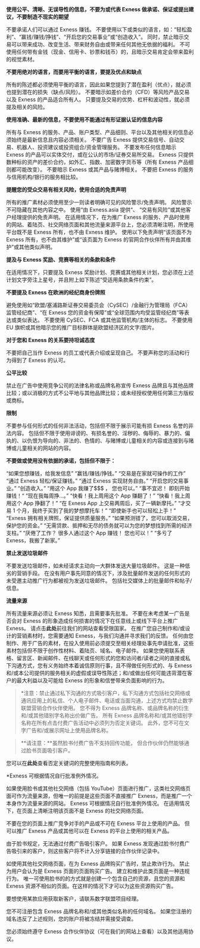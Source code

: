 **使用公平、清晰、无误导性的信息，不要为或代表 Exness 做承诺、保证或提出建议，不要制造不现实的期望**
 
不要承诺人们可以通过 Exness 赚钱。 不要使用以下或类似的语言，如：“轻松盈利”、“赢钱/赚钱/挣钱”、“开启您的交易事业”或“创造收入”。 同时，禁止暗示交易可以带来成功、改变生活、带来财务自由或带来任何其他无依据的福利。
不可使用任何带有金钱（现金、信用卡、钞票和钱币）的，且暗示交易肯定会带来盈利的视觉素材。

**不要用绝对的语言，而要用平衡的语言，要提及优点和缺点**
 
所有的陈述都必须使用平衡的语言，因此如果您提到了潜在盈利（优点），就必须也提到潜在的损失（缺点/风险）。 不要暗示如差价合约（CFD）等风险产品交易以及 Exness 的产品适合所有人。
只要提及交易的优势、杠杆和波动性，就必须提及相关的风险。

**使用准确、最新的信息，不要使用不能通过有形证据认证的信息内容**
 
所有与 Exness 的服务、产品、账户类型、产品细则、平台以及其他相关的信息必须始终是最新信息且内容必须相关。 不要广告 Exness 提供交易信号、自动交易、机器人、投资建议或投资组合/资金管理服务。
不要发布任何信息暗示 Exness 的产品可以实体交付，或在公认的市场/证券交易所交易。 Exness 只提供数种标的资产的差价合约，如外汇、指数、加密数字货币等（所有 Exness 产品细则都可能改变）。
不要暗示 Exness 或其产品与赌博相关。 不要把 Exness 的服务与信用机构/银行的服务相比较。

**提醒您的受众交易有相关风险，使用合适的免责声明**
 
所有的推广素材必须使用至少一则读者明确可见的风险警示/免责声明。 风险警示不可隐藏在其他内容之中。 使用“由 Exness.asia 提供“、 “交易有风险”或其他客户经理提供的免责声明。
在适用情况下，在为推广 Exness 的服务、产品时使用的网站、着陆页、社交网络页面和其他流量来源平台上，您必须清晰注明，所使用平台既不是 Exness 所有，也不由 Exness 维护。 使用以下免责声明“该页面不为 Exness 所有，也不由其维护”或“该页面为 Exness 的官网合作伙伴所有并由其维护”或其他类似声明。

**提及与 Exness 奖励、竞赛等相关的条款和条件**
 
在适用情况下，只要提及 Exness 奖励计划、竞赛或其他相关计划，您必须在上述计划文字旁注上星号，并且附上如下陈述“受适用条款条件约束”。

**不要提及 Exness 在欧洲的经纪商身份牌照**
 
避免使用如“欧盟/塞浦路斯证券交易委员会（CySEC）/金融行为管理局（FCA）监管经纪商”、“在 Exness 您的资金有保障”或“全球范围内均受监管经纪商”等表达或类似表达。 不要使用 CySEC、FCA 或其他监管机构/主体的标志。 不要使用 EU 旗帜或其他暗示您的推广目标群体是欧盟经济区的文字/图片。

**对于您和 Exness 的关系要持坦诚态度**

不要把自己当作 Exness 的员工或代表介绍或呈现自己。 不要声称您的活动和行为得到了 Exness 的认可。

**公平比较**

禁止在广告中使用竞争公司的法律名称或品牌名称宣传 Exness 品牌且与其他品牌比较；或以消极的方式不公平地与其他品牌比较；或未经授权使用任何第三方版权或商标。

**限制**

不要参与任何形式的任何非法活动，包括但不限于展示可能有损 Exness 名誉的非法内容。 包括但不限于使用诽谤的、有损名誉的、淫秽的、侮辱的、暴力的、偏执的、以仇恨为导向的、非法的、色情的、与赌博或儿童相关的内容或连接到与赌博或儿童相关的网站的内容。

**不要做或使用没有依据的承诺，包括但不限于：**

“如果您想赚钱，给我发信息”
“赢钱/赚钱/挣钱。”
“交易是在家就可操作的工作”
“通过 Exness 轻松/保证赚钱。”
“通过 Exness 实现财务自由。”
“开启您的交易事业。”
“创造收入。”
“用这个 App 我赚了$$$ ， 您也可以。”
“事不宜迟！ 即刻开始赚钱！“
“现在我每周挣…。”
“快看！我上周用这个 App 赚翻了！”
“快看！我上周用这个 App 挣翻了！”
“在 Exness App 上交易两周后，买了一辆新摩托。”
“才交易 1 个月，我终于买到了我的梦想摩托车！”
“即使新手也可以轻松上手！”
“Exness 拥有相关牌照，保证提供质量服务。”
“如果预测错了，您可以取消交易，保护您的资金。”
“无需贷款、抵押和无尽的债务就可以为您的梦想找到所需的经济支柱。”
“厌倦了工作？ 很多人通过这个 App 赚钱！ 您也可以！”
“多亏了 Exness，我搬了新家。”

**禁止发送垃圾邮件**

不要发送垃圾邮件，如未经请求主动向一大群体发送大量垃圾邮件。 这是一种低劣的营销手段。 在没有用户事先同意的情况下，涉及批量邮件发送的任何形式的未受邀主动推广行为都被视为发送垃圾邮件。 包括社交媒体上的批量邮件和帖子/信息。

**流量来源**

所有流量来源必须让 Exness 知悉，且需要事先批准。 不要在未考虑某一广告是否会对 Exness 的形象造成任何损害的情况下在任意线上或线下平台上推广 Exness。
请点击**此处**前往我们的网站查看受限国家。
在推广您自己制作和/或设计的营销素材时，您需要通知 Exness，与我们沟通并寻求我们的反馈。 任何由您制作、用于广告的素材，在投入使用前必须提交至相关经理处事先申请批准，这些素材包括但不限于创作性材料、着陆页、域名、电子邮件。
如果您使用联系表格、留言区、新闻邮件、在线聊天或任何形式的您和访问者/读者之间的直接或私下沟通方式，您有义务始终本着诚信原则行事，且不得做任何形式的、与 Exness 和/或本公司提供的服务相关的虚假或误导性陈述；和/或做出任何可能违背潜在客户的最大利益以及可能给 Exness 的形象和信誉带来负面影响的行为。
> *注意：禁止通过私下沟通的方式吸引客户，私下沟通方式包括社交网络或通讯应用上的私信、个人电子邮件、电话或当面沟通，上述方式均禁止数字联盟营销合作伙伴使用。
您不得为 Exness 品牌名称、或品牌名称的衍生和/或其他错别字名称出价做广告。 所有 Exness 品牌名称和/或其他错别字名称在所有点击付费广告活动中必须列为否定关键词。 此外，您不可在文字广告和/或展示网址上使用品牌名称。

> **请注意：**虽然脸书付费广告不支持回传功能， 但合作伙伴仍然能够通过脸书页面吸引客户。

您可以在**此处**查看否定关键词的完整使用指南和列表。

*Exness 可根据情况自行批准例外情况。

如果使用脸书或其他社交网络（包括 YouTube）页面进行推广，这类社交网络页面可作为流量来源，但唯一的前提是这些页面不直接推广 Exness，而是推广一个本身作为流量来源的网站。 Exness 可根据情况自行批准例外情况。 在适用情况下，在页面上清晰注明该页面不是 Exness 的社交网络页面。

不要在您的页面上推广竞争对手的产品或不可在 Exness 平台上使用的产品。 但可以推广 Exness 产品或其他可以在 Exness 的平台上使用的相关产品。

由于脸书规定，无法通过付费广告吸引客户。 如果 Exness 发现通过脸书付费广告吸引来的客户，则这些客户将不计入分享链接的合作伙伴记录中。

如使用其他社交网络页面，在为 Exness 品牌购买广告时，禁止欺诈行为。 禁止为用户会认为是 Exness 页面的页面购买广告。 建立和维护此类页面是一种违规行为。 唯一可使用脸书的的方式就是创建一个包含自己的资源，且您的资源和 Exness 资源不相似的页面。在这样的情况下才可以为这些资源购买广告。

要想使用某款应用获取新客户，请联系数字联盟项目经理。

您不可注册包含 Exness 品牌名称和/或其他类似名称的任何域名。 如果您注册的域名违反了上述规则，您的账户将被冻结并需接受调查。

您必须始终遵守 Exness 合作伙伴协议（可在我们的网站上查看）以及其他适用协议。